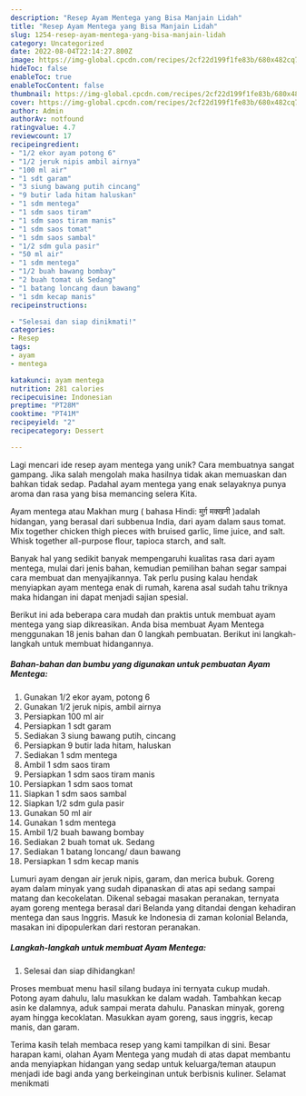```yaml
---
description: "Resep Ayam Mentega yang Bisa Manjain Lidah"
title: "Resep Ayam Mentega yang Bisa Manjain Lidah"
slug: 1254-resep-ayam-mentega-yang-bisa-manjain-lidah
category: Uncategorized
date: 2022-08-04T22:14:27.800Z
image: https://img-global.cpcdn.com/recipes/2cf22d199f1fe83b/680x482cq70/ayam-mentega-foto-resep-utama.jpg
hideToc: false
enableToc: true
enableTocContent: false
thumbnail: https://img-global.cpcdn.com/recipes/2cf22d199f1fe83b/680x482cq70/ayam-mentega-foto-resep-utama.jpg
cover: https://img-global.cpcdn.com/recipes/2cf22d199f1fe83b/680x482cq70/ayam-mentega-foto-resep-utama.jpg
author: Admin
authorAv: notfound
ratingvalue: 4.7
reviewcount: 17
recipeingredient:
- "1/2 ekor ayam potong 6"
- "1/2 jeruk nipis ambil airnya"
- "100 ml air"
- "1 sdt garam"
- "3 siung bawang putih cincang"
- "9 butir lada hitam haluskan"
- "1 sdm mentega"
- "1 sdm saos tiram"
- "1 sdm saos tiram manis"
- "1 sdm saos tomat"
- "1 sdm saos sambal"
- "1/2 sdm gula pasir"
- "50 ml air"
- "1 sdm mentega"
- "1/2 buah bawang bombay"
- "2 buah tomat uk Sedang"
- "1 batang loncang daun bawang"
- "1 sdm kecap manis"
recipeinstructions:

- "Selesai dan siap dinikmati!"
categories:
- Resep
tags:
- ayam
- mentega

katakunci: ayam mentega 
nutrition: 281 calories
recipecuisine: Indonesian
preptime: "PT28M"
cooktime: "PT41M"
recipeyield: "2"
recipecategory: Dessert

---
```





Lagi mencari ide resep ayam mentega yang unik? Cara membuatnya sangat gampang. Jika salah mengolah maka hasilnya tidak akan memuaskan dan bahkan tidak sedap. Padahal ayam mentega yang enak selayaknya punya aroma dan rasa yang bisa memancing selera Kita.





Ayam mentega atau Makhan murg ( bahasa Hindi: मुर्ग़ मक्खनी )adalah hidangan, yang berasal dari subbenua India, dari ayam dalam saus tomat. Mix together chicken thigh pieces with bruised garlic, lime juice, and salt. Whisk together all-purpose flour, tapioca starch, and salt.

Banyak hal yang sedikit banyak mempengaruhi kualitas rasa dari ayam mentega, mulai dari jenis bahan, kemudian pemilihan bahan segar sampai cara membuat dan menyajikannya. Tak perlu pusing kalau hendak menyiapkan ayam mentega enak di rumah, karena asal sudah tahu triknya maka hidangan ini dapat menjadi sajian spesial.






Berikut ini ada beberapa cara mudah dan praktis untuk membuat ayam mentega yang siap dikreasikan. Anda bisa membuat Ayam Mentega menggunakan 18 jenis bahan dan 0 langkah pembuatan. Berikut ini langkah-langkah untuk membuat hidangannya.

<!--inarticleads1-->

##### Bahan-bahan dan bumbu yang digunakan untuk pembuatan Ayam Mentega:

1. Gunakan 1/2 ekor ayam, potong 6
1. Gunakan 1/2 jeruk nipis, ambil airnya
1. Persiapkan 100 ml air
1. Persiapkan 1 sdt garam
1. Sediakan 3 siung bawang putih, cincang
1. Persiapkan 9 butir lada hitam, haluskan
1. Sediakan 1 sdm mentega
1. Ambil 1 sdm saos tiram
1. Persiapkan 1 sdm saos tiram manis
1. Persiapkan 1 sdm saos tomat
1. Siapkan 1 sdm saos sambal
1. Siapkan 1/2 sdm gula pasir
1. Gunakan 50 ml air
1. Gunakan 1 sdm mentega
1. Ambil 1/2 buah bawang bombay
1. Sediakan 2 buah tomat uk. Sedang
1. Sediakan 1 batang loncang/ daun bawang
1. Persiapkan 1 sdm kecap manis


Lumuri ayam dengan air jeruk nipis, garam, dan merica bubuk. Goreng ayam dalam minyak yang sudah dipanaskan di atas api sedang sampai matang dan kecokelatan. Dikenal sebagai masakan peranakan, ternyata ayam goreng mentega berasal dari Belanda yang ditandai dengan kehadiran mentega dan saus Inggris. Masuk ke Indonesia di zaman kolonial Belanda, masakan ini dipopulerkan dari restoran peranakan. 

<!--inarticleads2-->

##### Langkah-langkah untuk membuat Ayam Mentega:


1. Selesai dan siap dihidangkan!

Proses membuat menu hasil silang budaya ini ternyata cukup mudah. Potong ayam dahulu, lalu masukkan ke dalam wadah. Tambahkan kecap asin ke dalamnya, aduk sampai merata dahulu. Panaskan minyak, goreng ayam hingga kecoklatan. Masukkan ayam goreng, saus inggris, kecap manis, dan garam. 

Terima kasih telah membaca resep yang kami tampilkan di sini. Besar harapan kami, olahan Ayam Mentega yang mudah di atas dapat membantu anda menyiapkan hidangan yang sedap untuk keluarga/teman ataupun menjadi ide bagi anda yang berkeinginan untuk berbisnis kuliner. Selamat menikmati
